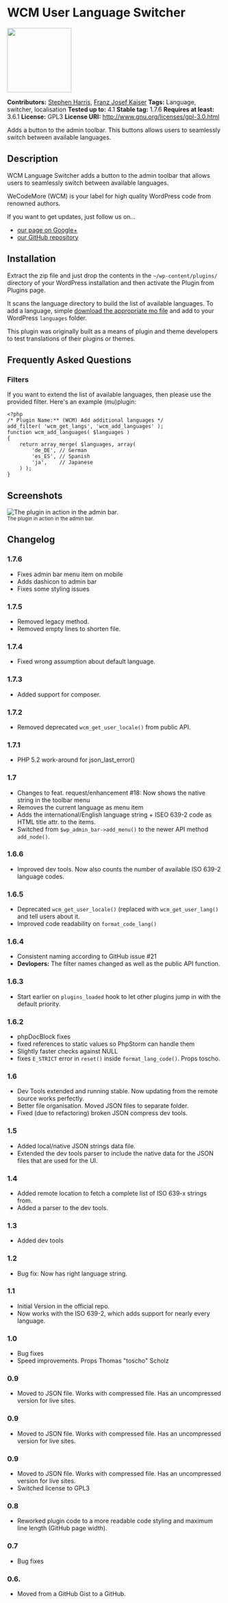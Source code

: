 # WCM User Language Switcher #

<img width="150" height="150" src="https://raw.github.com/wecodemore/wcm_lang_switch/master/assets/logo.png" />

**Contributors:** [Stephen Harris](https://github.com/stephenharris), [Franz Josef Kaiser](https://github.com/franz-josef-kaiser)
**Tags:** Language, switcher, localisation
**Tested up to:** 4.1
**Stable tag:** 1.7.6
**Requires at least:** 3.6.1
**License:** GPL3
**License URI:** http://www.gnu.org/licenses/gpl-3.0.html

Adds a button to the admin toolbar. This buttons allows users to seamlessly switch between available languages.

## Description ##

WCM Language Switcher adds a button to the admin toolbar that allows users to seamlessly switch between available languages.

WeCodeMore (WCM) is your label for high quality WordPress code from renowned authors.

If you want to get updates, just follow us on…

 * [our page on Google+](https://plus.google.com/b/109907580576615571040/109907580576615571040/posts)
 * [our GitHub repository](https://github.com/wecodemore)

## Installation ##

Extract the zip file and just drop the contents in the `~/wp-content/plugins/` directory of your WordPress installation and then activate the Plugin from Plugins page.

It scans the language directory to build the list of available languages. To add a language, simple [download the appropriate mo file](http://codex.wordpress.org/WordPress_in_Your_Language) and add to your WordPress `languages` folder.

This plugin was originally built as a means of plugin and theme developers to test translations of their plugins or themes.

## Frequently Asked Questions ##

### Filters ###

If you want to extend the list of available languages, then please use the provided filter. Here's an example (mu)plugin:

    <?php
    /* Plugin Name:** (WCM) Add additional languages */
    add_filter( 'wcm_get_langs', 'wcm_add_languages' );
    function wcm_add_languages( $languages )
    {
    	return array_merge( $languages, array(
    		'de_DE', // German
    		'es_ES', // Spanish
    		'ja',    // Japanese
    	) );
    }

## Screenshots ##

<img src="https://raw.github.com/wecodemore/wcm_lang_switch/master/screenshot-1.png" alt="The plugin in action in the admin bar." />
<br />
<sup>The plugin in action in the admin bar.</sup>

## Changelog ##

### 1.7.6 ###

* Fixes admin bar menu item on mobile
* Adds dashicon to admin bar
* Fixes some styling issues

### 1.7.5 ###

* Removed legacy method.
* Removed empty lines to shorten file.

### 1.7.4 ###

* Fixed wrong assumption about default language.

### 1.7.3 ###

* Added support for composer.

### 1.7.2 ###

* Removed deprecated <code>wcm_get_user_locale()</code> from public API.

### 1.7.1 ###

* PHP 5.2 work-around for json_last_error()

### 1.7 ###

* Changes to feat. request/enhancement #18: Now shows the native string in the toolbar menu
* Removes the current language as menu item
* Adds the international/English language string + ISEO 639-2 code as HTML title attr. to the items.
* Switched from <code>$wp_admin_bar->add_menu()</code> to the newer API method <code>add_node()</code>.

### 1.6.6 ###

* Improved dev tools. Now also counts the number of available ISO 639-2 language codes.

### 1.6.5 ###

* Deprecated <code>wcm_get_user_locale()</code> (replaced with <code>wcm_get_user_lang()</code> and tell users about it.
* Improved code readability on <code>format_code_lang()</code>

### 1.6.4 ###

* Consistent naming according to GitHub issue #21
* <strong>Devlopers:</strong> The filter names changed as well as the public API function.

### 1.6.3 ###

* Start earlier on <code>plugins_loaded</code> hook to let other plugins jump in with the default priority.

### 1.6.2 ###

* phpDocBlock fixes
* fixed references to static values so PhpStorm can handle them
* Slightly faster checks against NULL
* fixes <code>E_STRICT</code> error in <code>reset()</code> inside <code>format_lang_code()</code>. Props toscho.

### 1.6 ###

* Dev Tools extended and running stable. Now updating from the remote source works perfectly.
* Better file organisation. Moved JSON files to separate folder.
* Fixed (due to refactoring) broken JSON compress dev tools.

### 1.5 ###

* Added local/native JSON strings data file.
* Extended the dev tools parser to include the native data for the JSON files that are used for the UI.

### 1.4 ###

* Added remote location to fetch a complete list of ISO 639-x strings from.
* Added a parser to the dev tools.

### 1.3 ###

* Added dev tools

### 1.2 ###

* Bug fix: Now has right language string.

### 1.1 ###

* Initial Version in the official repo.
* Now works with the ISO 639-2, which adds support for nearly every language.

### 1.0 ###

* Bug fixes
* Speed improvements. Props Thomas "toscho" Scholz

### 0.9 ###

* Moved to JSON file. Works with compressed file. Has an uncompressed version for live sites.

### 0.9 ###

* Moved to JSON file. Works with compressed file. Has an uncompressed version for live sites.

### 0.9 ###

* Moved to JSON file. Works with compressed file. Has an uncompressed version for live sites.
* Switched license to GPL3

### 0.8 ###

* Reworked plugin code to a more readable code styling and maximum line length (GitHub page width).

### 0.7 ###

* Bug fixes

### 0.6. ###

* Moved from a GitHub Gist to a GitHub.
